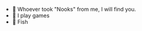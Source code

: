 - 👋 Whoever took "Nooks" from me, I will find you.
- 👀 I play games
- 🌱 Fish

<!---
NooksWasTaken/NooksWasTaken is a ✨ special ✨ repository because its `README.md` (this file) appears on your GitHub profile.
You can click the Preview link to take a look at your changes.
--->
